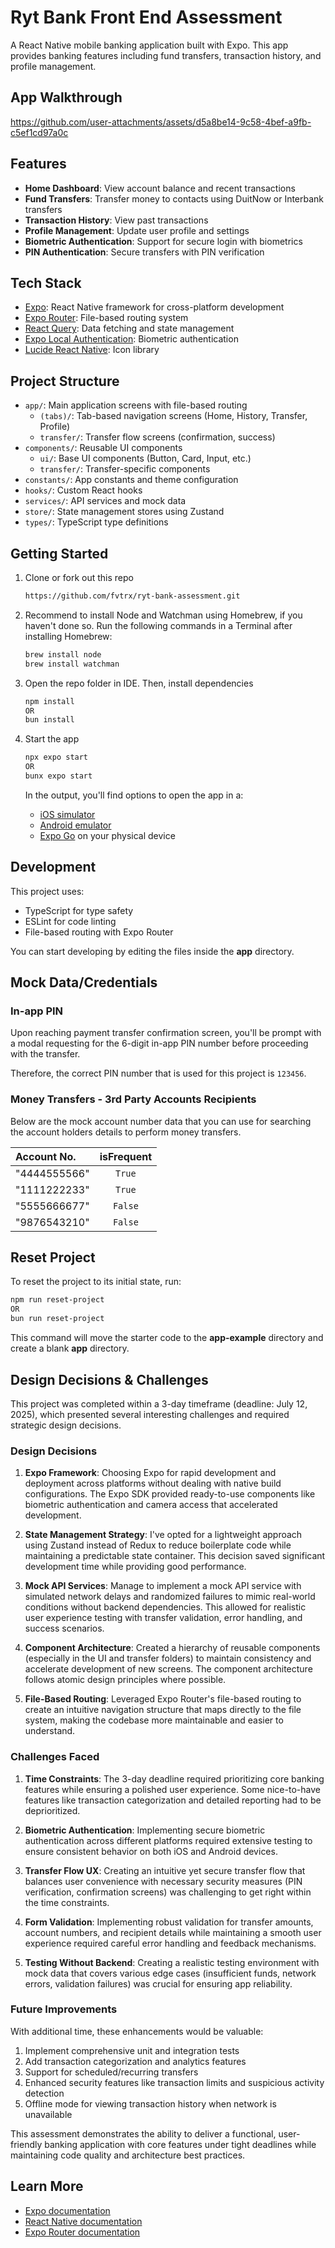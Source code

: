 # Ryt Bank Front End Assessment

A React Native mobile banking application built with Expo. This app provides banking features including fund transfers, transaction history, and profile management.


## App Walkthrough
https://github.com/user-attachments/assets/d5a8be14-9c58-4bef-a9fb-c5ef1cd97a0c

## Features

- **Home Dashboard**: View account balance and recent transactions
- **Fund Transfers**: Transfer money to contacts using DuitNow or Interbank transfers
- **Transaction History**: View past transactions
- **Profile Management**: Update user profile and settings
- **Biometric Authentication**: Support for secure login with biometrics
- **PIN Authentication**: Secure transfers with PIN verification

## Tech Stack

- [Expo](https://expo.dev): React Native framework for cross-platform development
- [Expo Router](https://docs.expo.dev/router/introduction): File-based routing system
- [React Query](https://tanstack.com/query/v5): Data fetching and state management
- [Expo Local Authentication](https://docs.expo.dev/versions/latest/sdk/local-authentication/): Biometric authentication
- [Lucide React Native](https://lucide.dev/): Icon library

## Project Structure

- `app/`: Main application screens with file-based routing
  - `(tabs)/`: Tab-based navigation screens (Home, History, Transfer, Profile)
  - `transfer/`: Transfer flow screens (confirmation, success)
- `components/`: Reusable UI components
  - `ui/`: Base UI components (Button, Card, Input, etc.)
  - `transfer/`: Transfer-specific components
- `constants/`: App constants and theme configuration
- `hooks/`: Custom React hooks
- `services/`: API services and mock data
- `store/`: State management stores using Zustand
- `types/`: TypeScript type definitions

## Getting Started

1. Clone or fork out this repo

   ```bash
   https://github.com/fvtrx/ryt-bank-assessment.git
   ```

2. Recommend to install Node and Watchman using Homebrew, if you haven't done so. Run the following commands in a Terminal after installing Homebrew:

   ```bash
   brew install node
   brew install watchman
   ```

3. Open the repo folder in IDE. Then, install dependencies

   ```bash
   npm install
   OR
   bun install
   ```

4. Start the app

   ```bash
   npx expo start
   OR
   bunx expo start
   ```

   In the output, you'll find options to open the app in a:

   - [iOS simulator](https://docs.expo.dev/workflow/ios-simulator/)
   - [Android emulator](https://docs.expo.dev/workflow/android-studio-emulator/)
   - [Expo Go](https://expo.dev/go) on your physical device

## Development

This project uses:

- TypeScript for type safety
- ESLint for code linting
- File-based routing with Expo Router

You can start developing by editing the files inside the **app** directory.

## Mock Data/Credentials

### In-app PIN
Upon reaching payment transfer confirmation screen, you'll be prompt with a modal requesting for the 6-digit in-app PIN number before proceeding with the transfer.

Therefore, the correct PIN number that is used for this project is `123456`.

### Money Transfers - 3rd Party Accounts Recipients
Below are the mock account number data that you can use for searching the account holders details to perform money transfers.

| Account No.              | isFrequent |
| :---------------- | :------: |
| "4444555566"       |   `True`   |
| "1111222233"         |   `True`   | 
| "5555666677"    |  `False`   |
| "9876543210" |  `False`   | 

## Reset Project

To reset the project to its initial state, run:

```bash
npm run reset-project
OR
bun run reset-project
```

This command will move the starter code to the **app-example** directory and create a blank **app** directory.

## Design Decisions & Challenges

This project was completed within a 3-day timeframe (deadline: July 12, 2025), which presented several interesting challenges and required strategic design decisions.

### Design Decisions

1. **Expo Framework**: Choosing Expo for rapid development and deployment across platforms without dealing with native build configurations. The Expo SDK provided ready-to-use components like biometric authentication and camera access that accelerated development.

2. **State Management Strategy**: I've opted for a lightweight approach using Zustand instead of Redux to reduce boilerplate code while maintaining a predictable state container. This decision saved significant development time while providing good performance.

3. **Mock API Services**: Manage to implement a mock API service with simulated network delays and randomized failures to mimic real-world conditions without backend dependencies. This allowed for realistic user experience testing with transfer validation, error handling, and success scenarios.

4. **Component Architecture**: Created a hierarchy of reusable components (especially in the UI and transfer folders) to maintain consistency and accelerate development of new screens. The component architecture follows atomic design principles where possible.

5. **File-Based Routing**: Leveraged Expo Router's file-based routing to create an intuitive navigation structure that maps directly to the file system, making the codebase more maintainable and easier to understand.

### Challenges Faced

1. **Time Constraints**: The 3-day deadline required prioritizing core banking features while ensuring a polished user experience. Some nice-to-have features like transaction categorization and detailed reporting had to be deprioritized.

2. **Biometric Authentication**: Implementing secure biometric authentication across different platforms required extensive testing to ensure consistent behavior on both iOS and Android devices.

3. **Transfer Flow UX**: Creating an intuitive yet secure transfer flow that balances user convenience with necessary security measures (PIN verification, confirmation screens) was challenging to get right within the time constraints.

4. **Form Validation**: Implementing robust validation for transfer amounts, account numbers, and recipient details while maintaining a smooth user experience required careful error handling and feedback mechanisms.

5. **Testing Without Backend**: Creating a realistic testing environment with mock data that covers various edge cases (insufficient funds, network errors, validation failures) was crucial for ensuring app reliability.

### Future Improvements

With additional time, these enhancements would be valuable:

1. Implement comprehensive unit and integration tests
2. Add transaction categorization and analytics features
3. Support for scheduled/recurring transfers
4. Enhanced security features like transaction limits and suspicious activity detection
5. Offline mode for viewing transaction history when network is unavailable

This assessment demonstrates the ability to deliver a functional, user-friendly banking application with core features under tight deadlines while maintaining code quality and architecture best practices.

## Learn More

- [Expo documentation](https://docs.expo.dev/)
- [React Native documentation](https://reactnative.dev/)
- [Expo Router documentation](https://docs.expo.dev/router/introduction/)
